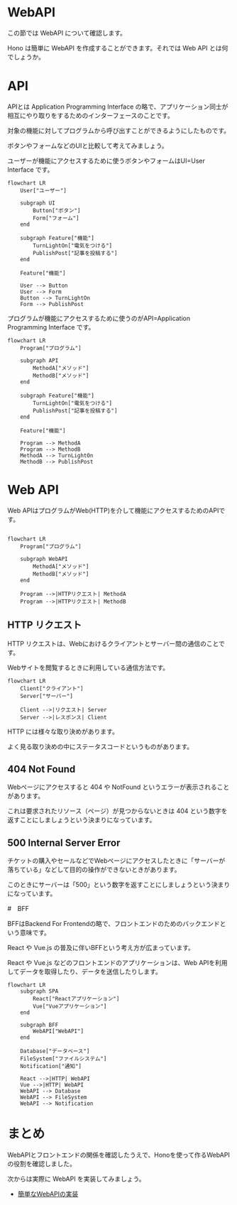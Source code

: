 # WebAPI

この節では WebAPI について確認します。

Hono は簡単に WebAPI を作成することができます。それでは Web API とは何でしょうか。

# API

APIとは Application Programming Interface の略で、アプリケーション同士が相互にやり取りをするためのインターフェースのことです。

対象の機能に対してプログラムから呼び出すことができるようにしたものです。

ボタンやフォームなどのUIと比較して考えてみましょう。

ユーザーが機能にアクセスするために使うボタンやフォームはUI=User Interface です。

```mermaid
flowchart LR
    User["ユーザー"]

    subgraph UI
        Button["ボタン"]
        Form["フォーム"]
    end

    subgraph Feature["機能"]
        TurnLightOn["電気をつける"]
        PublishPost["記事を投稿する"]
    end

    Feature["機能"]

    User --> Button
    User --> Form
    Button --> TurnLightOn
    Form --> PublishPost

```

プログラムが機能にアクセスするために使うのがAPI=Application Programming Interface です。

```mermaid
flowchart LR
    Program["プログラム"]

    subgraph API
        MethodA["メソッド"]
        MethodB["メソッド"]
    end

    subgraph Feature["機能"]
        TurnLightOn["電気をつける"]
        PublishPost["記事を投稿する"]
    end

    Feature["機能"]

    Program --> MethodA
    Program --> MethodB
    MethodA --> TurnLightOn
    MethodB --> PublishPost

```

# Web API

Web APIはプログラムがWeb(HTTP)を介して機能にアクセスするためのAPIです。

```mermaid

flowchart LR
    Program["プログラム"]

    subgraph WebAPI
        MethodA["メソッド"]
        MethodB["メソッド"]
    end

    Program -->|HTTPリクエスト| MethodA
    Program -->|HTTPリクエスト| MethodB
```

## HTTP リクエスト

HTTP リクエストは、Webにおけるクライアントとサーバー間の通信のことです。

Webサイトを閲覧するときに利用している通信方法です。

```mermaid
flowchart LR
    Client["クライアント"]
    Server["サーバー"]

    Client -->|リクエスト| Server
    Server -->|レスポンス| Client

```

HTTP には様々な取り決めがあります。

よく見る取り決めの中にステータスコードというものがあります。

## 404 Not Found

Webページにアクセスすると 404 や NotFound というエラーが表示されることがあります。

これは要求されたリソース（ページ）が見つからないときは 404 という数字を返すことにしましょうという決まりになっています。

## 500 Internal Server Error

チケットの購入やセールなどでWebページにアクセスしたときに「サーバーが落ちている」などして目的の操作ができないときがあります。

このときにサーバーは「500」という数字を返すことにしましょうという決まりになっています。

#　BFF

BFFはBackend For Frontendの略で、フロントエンドのためのバックエンドという意味です。

React や Vue.js の普及に伴いBFFという考え方が広まっています。

React や Vue.js などのフロントエンドのアプリケーションは、Web APIを利用してデータを取得したり、データを送信したりします。

```mermaid
flowchart LR
    subgraph SPA
        React["Reactアプリケーション"]
        Vue["Vueアプリケーション"]
    end

    subgraph BFF
        WebAPI["WebAPI"]
    end

    Database["データベース"]
    FileSystem["ファイルシステム"]
    Notification["通知"]

    React -->|HTTP| WebAPI
    Vue -->|HTTP| WebAPI
    WebAPI --> Database
    WebAPI --> FileSystem
    WebAPI --> Notification
```

# まとめ

WebAPIとフロントエンドの関係を確認したうえで、Honoを使って作るWebAPIの役割を確認しました。

次からは実際に WebAPI を実装してみましょう。

- [簡単なWebAPIの実装](./03-basic.md)
